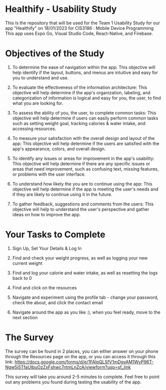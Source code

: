 # Healthify - Usability Study

This is the repository that will be used for the Team 1 Usability Study for our app "Healthify" on 18/01/2023 for CIS3186 : Mobile Device Programming This app uses Expo Go, Visual Studio Code, React-Native, and Firebase.

# Objectives of the Study

1. To determine the ease of navigation within the app: This objective will help identify if the layout, buttons, and menus are intuitive and easy for you to understand and use.

2. To evaluate the effectiveness of the information architecture: This objective will help determine if the app's organization, labeling, and categorization of information is logical and easy for you, the user, to find what you are looking for.

3. To assess the ability of you, the user, to complete common tasks: This objective will help determine if users can easily perform common tasks such as setting weight goal, tracking calories & water intake, and accessing resources.

4. To measure your satisfaction with the overall design and layout of the app: This objective will help determine if the users are satisfied with the app's appearance, colors, and overall design.

5. To identify any issues or areas for improvement in the app's usability: This objective will help determine if there are any specific issues or areas that need improvement, such as confusing text, missing features, or problems with the user interface.

6. To understand how likely the you are to continue using the app: This objective will help determine if the app is meeting the user's needs and if they are likely to continue using it in the future.

7. To gather feedback, suggestions and comments from the users: This objective will help to understand the user's perspective and gather ideas on how to improve the app.

# Your Tasks to Complete

1. Sign Up, Set Your Details & Log In

2. Find and check your weight progress, as well as logging your new current weight

3. Find and log your calorie and water intake, as well as resetting the logs back to 0

4. Find and click on the resources

5. Navigate and experiment using the profile tab - change your password, check the about, and click the contact email

6. Navigate around the app as you like :), when you feel ready, move to the next section

# The Survey

The survey can be found in 2 places, you can either answer on your phone through the Resources page on the app, or you can access it through this link:
https://docs.google.com/forms/d/e/1FAIpQLSfV1mDgvAM1WyP96T-Ngw5j5TfaUIbuOzZxFshwc7ntmLnZcA/viewform?usp=sf_link

This survey will take you around 2-5 minutes to complete. Feel free to point out any problems you found during testing the usability of the app.
